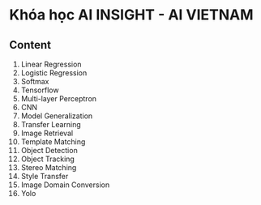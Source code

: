 # Khóa học AI INSIGHT - AI VIETNAM
## Content
1. Linear Regression
2. Logistic Regression
3. Softmax
4. Tensorflow
5. Multi-layer Perceptron
6. CNN
7. Model Generalization
8. Transfer Learning
9. Image Retrieval
10. Template Matching
11. Object Detection
12. Object Tracking
13. Stereo Matching
14. Style Transfer
15. Image Domain Conversion
16. Yolo
